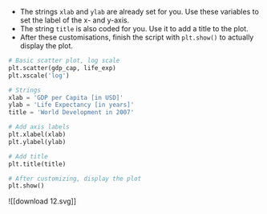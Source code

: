 - The strings `xlab` and `ylab` are already set for you. Use these variables to set the label of the x- and y-axis.
- The string `title` is also coded for you. Use it to add a title to the plot.
- After these customisations, finish the script with `plt.show()` to actually display the plot.
```Python
# Basic scatter plot, log scale
plt.scatter(gdp_cap, life_exp)
plt.xscale('log') 

# Strings
xlab = 'GDP per Capita [in USD]'
ylab = 'Life Expectancy [in years]'
title = 'World Development in 2007'

# Add axis labels
plt.xlabel(xlab)
plt.ylabel(ylab)

# Add title
plt.title(title)

# After customizing, display the plot
plt.show()
```
![[download 12.svg]]
